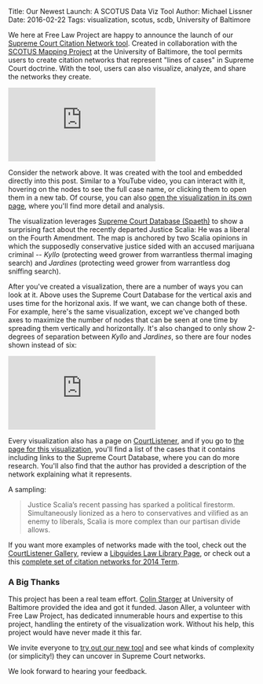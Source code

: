 Title: Our Newest Launch: A SCOTUS Data Viz Tool
Author: Michael Lissner
Date: 2016-02-22
Tags: visualization, scotus, scdb, University of Baltimore

We here at Free Law Project are happy to announce the launch of our [Supreme Court Citation Network tool][home]. Created in collaboration with the [SCOTUS Mapping Project][smp] at the University of Baltimore, the tool permits users to create citation networks that represent "lines of cases" in Supreme Court doctrine. With the tool, users can also visualize, analyze, and share the networks they create.

<div class="embed-responsive embed-responsive-4by3 scotus-map">
    <iframe class="embed-responsive-item" src="https://www.courtlistener.com/visualizations/scotus-mapper/484/embed/?type=genealogy&xaxis=time&dos=3" frameborder="0" allowfullscreen></iframe>
</div>


Consider the network above. It was created with the tool and embedded directly into this post. Similar to a YouTube video, you can interact with it, hovering on the nodes to see the full case name, or clicking them to open them in a new tab. Of course, you can also [open the visualization in its own page][viz], where you'll find more detail and analysis.

The visualization leverages [Supreme Court Database (Spaeth)](http://scdb.wustl.edu/about.php) to show a surprising fact about the recently departed Justice Scalia: He was a liberal on the Fourth Amendment. The map is anchored by two Scalia opinions in which the supposedly conservative justice sided with an accused marijuana criminal  -- *Kyllo* (protecting weed grower from warrantless thermal imaging search) and *Jardines* (protecting weed grower from warrantless dog sniffing search).

After you've created a visualization, there are a number of ways you can look at it. Above uses the Supreme Court Database for the vertical axis and uses time for the horizonal axis. If we want, we can change both of these. For example, here's the same visualization, except we've changed both axes to maximize the number of nodes that can be seen at one time by spreading them vertically and horizontally. It's also changed to only show 2-degrees of separation between *Kyllo* and *Jardines*, so there are four nodes shown instead of six:

<div class="embed-responsive embed-responsive-4by3 scotus-map">
    <iframe class="embed-responsive-item" src="https://www.courtlistener.com/visualizations/scotus-mapper/484/embed/?type=dos&xaxis=cat&dos=2" frameborder="0" allowfullscreen></iframe>
</div>

Every visualization also has a page on [CourtListener][cl], and if you go to [the page for this visualization][viz], you'll find a list of the cases that it contains including links to the Supreme Court Database, where you can do more research. You'll also find that the author has provided a description of the network explaining what it represents.

A sampling:

> Justice Scalia’s recent passing has sparked a political firestorm. Simultaneously lionized as a hero to conservatives and vilified as an enemy to liberals, Scalia is more complex than our partisan divide allows.

If you want more examples of networks made with the tool, check out the [CourtListener Gallery][gal], review a [Libguides Law Library Page][libg], or check out a this [complete set of citation networks for 2014 Term][complete].


### A Big Thanks

This project has been a real team effort. [Colin Starger][starger] at University of Baltimore provided the idea and got it funded. Jason Aller, a volunteer with Free Law Project, has dedicated innumerable hours and expertise to this project, handling the entirety of the visualization work. Without his help, this project would have never made it this far.

We invite everyone to [try out our new tool][home] and see what kinds of complexity (or simplicity!) they can uncover in Supreme Court networks.

We look forward to hearing your feedback.

[cl]: https://www.courtlistener.com/
[smp]: http://law.ubalt.edu/faculty/scotus-mapping/index.cfm
[home]: https://www.courtlistener.com/visualizations/scotus-mapper/
[viz]: https://www.courtlistener.com/visualizations/scotus-mapper/484/kyllo-2001-to-jardines-2013/
[gal]: https://www.courtlistener.com/visualizations/gallery/
[libg]: http://law.ubalt.libguides.com/map_intro
[complete]: http://home.ubalt.edu/id86mp66/scotusmapper/Homepage_2014Term.html
[starger]: http://law.ubalt.edu/faculty/profiles/starger.cfm
